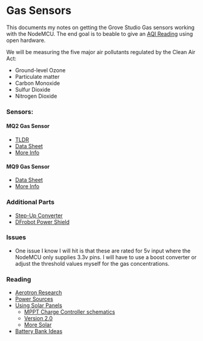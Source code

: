 # Gas Sensors

This documents my notes on getting the Grove Studio Gas sensors working with the NodeMCU. The end goal is to beable to give an [AQI Reading](https://airnow.gov/index.cfm?action=aqibasics.aqi) using open hardware.

We will be measuring the five major air pollutants regulated by the Clean Air Act:

 * Ground-level Ozone
 * Particulate matter
 * Carbon Monoxide
 * Sulfur Dioxide
 * Nitrogen Dioxide

### Sensors:

#### MQ2 Gas Sensor 
 * [TLDR](https://lastminuteengineers.com/mq2-gas-senser-arduino-tutorial/)
 * [Data Sheet](https://lastminuteengineers.com/datasheets/MQ2-Gas-Sensor-Datasheet.pdf)
 * [More Info](http://wiki.seeedstudio.com/Grove-Gas_Sensor-MQ2/)

#### MQ9 Gas Sensor

 * [Data Sheet](https://raw.githubusercontent.com/SeeedDocument/Grove-Gas_Sensor-MQ9/master/res/MQ-9.pdf)
 * [More Info](http://wiki.seeedstudio.com/Grove-Gas_Sensor-MQ9/)

### Additional Parts

* [Step-Up Converter](https://www.diykits.eu/products/p_10513)
* [DFrobot Power Shield](http://www.diykits.eu/products/p_10775)


### Issues

* One issue I know I will hit is that these are rated for 5v input where the NodeMCU only supplies 3.3v pins. I will have to use a boost converter or adjust the threshold values myself for the gas concentrations.

### Reading


* [Aerotron Research](https://cdn.hackaday.io/files/12385529879840/Aerotron.pdf)
* [Power Sources](https://www.open-electronics.org/the-power-of-arduino-this-unknown/)
* [Using Solar Panels](https://www.sparkfun.com/news/1131)
    * [MPPT Charge Controller schematics](http://www.bristolwatch.com/solar1.htm)
    * [Version 2.0](https://www.instructables.com/id/ARDUINO-SOLAR-CHARGE-CONTROLLER-Version-20/)
    * [More Solar](https://www.batterystuff.com/kb/articles/solar-articles/solar-info.html)
* [Battery Bank Ideas](https://www.voltaicsystems.com/blog/three-ways-to-power-an-arduino-off-grid/)


